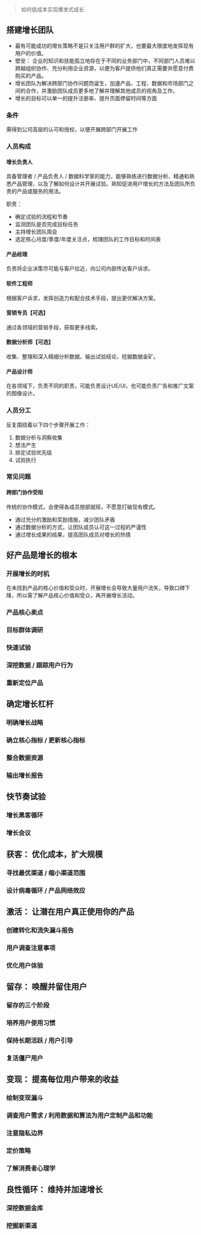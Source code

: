 
> 如何低成本实现爆发式成长

## 搭建增长团队

- 最有可能成功的增长策略不是只关注用户群的扩大，也要最大限度地发挥现有用户的价值。
- 壁垒： 企业的知识和技能孤立地存在于不同的业务部门中，不同部门人员难以跨越组织协作、充分利用企业资源，以便为客户提供他们真正需要并愿意付费购买的产品。
- 增长团队为解决跨部门协作问题而诞生，加速产品、工程、数据和市场部门之间的合作，并激励团队成员更多地了解并理解其他成员的视角及工作。
- 增长的目标可以单一的提升注册率、提升页面停留时间等方面

### 条件

需得到公司高层的认可和授权，以便开展跨部门开展工作

### 人员构成

#### 增长负责人

具备管理者 / 产品负责人 / 数据科学家的能力，能够熟练进行数据分析、精通和熟悉产品管理，以及了解如何设计并开展试验。熟知促进用户增长的方法及团队所负责的产品或服务的用法。

职责：

- 确定试验的流程和节奏
- 监测团队是否完成目标任务
- 主持增长团队周会
- 选定核心月度/季度/年度关注点，梳理团队的工作目标和时间表

#### 产品经理

负责将企业决策尽可能与客户拉近，向公司内部传达客户诉求。

#### 软件工程师

根据客户诉求，发挥创造力和配合技术手段，提出更优解决方案。

#### 营销专员【可选】

通过各领域的营销手段，获取更多线索。

#### 数据分析师【可选】

收集、整理和深入精细分析数据，输出试验结论，挖掘数据金矿。

#### 产品设计师

在各领域下，负责不同的职责，可能负责设计UE/UI，也可能负责广告和推广文案的图像设计。

### 人员分工

反复围绕着以下四个步骤开展工作：

1. 数据分析与洞察收集
2. 想法产生
3. 排定试验优先级
4. 试验执行

### 常见问题

#### 跨部门协作受阻

传统的协作模式，会使得各成员按部就班，不愿意打破现有模式。

- 通过充分的激励和奖励措施，减少团队矛盾
- 通过数据分析的方式，让团队成员认可这一过程的严谨性
- 通过增长成果的结果，提高团队成员对增长的热情



## 好产品是增长的根本

### 开展增长的时机

在未找到产品的核心价值和受众时，开展增长会导致大量用户流失，导致口碑下降，所以需了解产品核心价值和受众，再开展增长活动。

### 产品核心卖点

### 目标群体调研

### 快速试验

### 深挖数据 / 跟踪用户行为

### 重新定位产品




## 确定增长杠杆

### 明确增长战略

### 确立核心指标 / 更新核心指标

### 整合数据资源

### 输出增长报告



## 快节奏试验

### 增长黑客循环

### 增长会议



## 获客： 优化成本，扩大规模

### 寻找最优渠道 / 缩小渠道范围

### 设计病毒循环 / 产品网络效应




## 激活： 让潜在用户真正使用你的产品

### 创建转化和流失漏斗报告

### 用户调查注意事项

### 优化用户体验



## 留存： 唤醒并留住用户

### 留存的三个阶段

### 培养用户使用习惯

### 保持长期活跃 /  用户引导

### 复活僵尸用户



## 变现： 提高每位用户带来的收益

### 绘制变现漏斗

### 调查用户需求 / 利用数据和算法为用户定制产品和功能

### 注意隐私边界

### 定价策略

### 了解消费者心理学



## 良性循环： 维持并加速增长

### 深挖数据金库

### 挖掘新渠道





